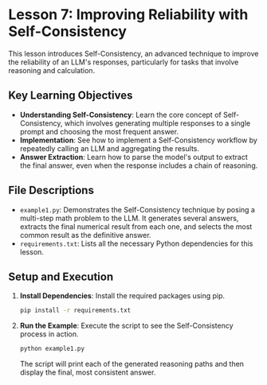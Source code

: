 # Lesson 7: Improving Reliability with Self-Consistency

This lesson introduces Self-Consistency, an advanced technique to improve the reliability of an LLM's responses, particularly for tasks that involve reasoning and calculation.

## Key Learning Objectives

- **Understanding Self-Consistency**: Learn the core concept of Self-Consistency, which involves generating multiple responses to a single prompt and choosing the most frequent answer.
- **Implementation**: See how to implement a Self-Consistency workflow by repeatedly calling an LLM and aggregating the results.
- **Answer Extraction**: Learn how to parse the model's output to extract the final answer, even when the response includes a chain of reasoning.

## File Descriptions

- `example1.py`: Demonstrates the Self-Consistency technique by posing a multi-step math problem to the LLM. It generates several answers, extracts the final numerical result from each one, and selects the most common result as the definitive answer.
- `requirements.txt`: Lists all the necessary Python dependencies for this lesson.

## Setup and Execution

1.  **Install Dependencies**:
    Install the required packages using pip.
    ```bash
    pip install -r requirements.txt
    ```

2.  **Run the Example**:
    Execute the script to see the Self-Consistency process in action.
    ```bash
    python example1.py
    ```
    The script will print each of the generated reasoning paths and then display the final, most consistent answer. 